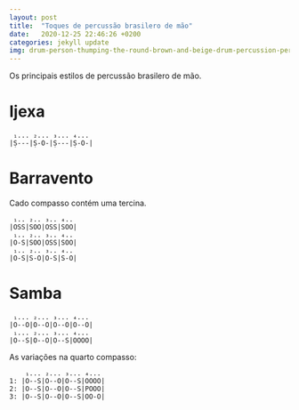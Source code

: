 ```yaml
---
layout: post
title:  "Toques de percussão brasilero de mão"
date:   2020-12-25 22:46:26 +0200
categories: jekyll update
img: drum-person-thumping-the-round-brown-and-beige-drum-percussion-percussion-image.jpg
---
```

Os principais estilos de percussão brasilero de mão.

# Ijexa

```
 ₁... ₂... ₃... ₄...
|Ṣ---|Ṣ-O-|Ṣ---|Ṣ-O-|

```


# Barravento

Cado compasso contém uma tercina.
```
 ₁.. ₂.. ₃.. ₄..
|OSS|SOO|OSS|SOO|
 ₁.. ₂.. ₃.. ₄..
|O-S|SOO|OSS|SOO|
 ₁.. ₂.. ₃.. ₄..
|O-S|S-O|O-S|S-O|
```

# Samba

```
 ₁... ₂... ₃... ₄...
|O--O|O--O|O--O|O--O|
 ₁... ₂... ₃... ₄...
|O--S|O--O|O--S|OOOO|
```

As variações na quarto compasso:

```
    ₁... ₂... ₃... ₄...
1: |O--S|O--O|O--S|OOOO|
2: |O--S|O--O|O--S|POOO|
3: |O--S|O--O|O--S|OO-O|
```
